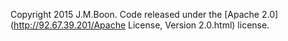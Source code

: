 Copyright 2015 J.M.Boon. Code released under the [Apache 2.0](http://92.67.39.201/Apache License, Version 2.0.html) license.

